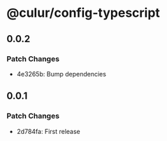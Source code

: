 # @culur/config-typescript

## 0.0.2

### Patch Changes

- 4e3265b: Bump dependencies

## 0.0.1

### Patch Changes

- 2d784fa: First release
